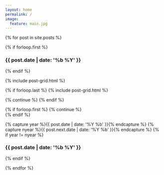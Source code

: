 ```yaml
---
layout: home
permalink: /
image:
  feature: main.jpg
---
```


{% for post in site.posts %}

{% if forloop.first %}
  <h3 style="clear: both">{{ post.date | date: '%b %Y' }}</h3>
  <div class="tiles">    
{% endif %}

{% include post-grid.html %}

{% if forloop.last %}
  {% include post-grid.html %}
  </div><!-- /.tiles --> 
  {% continue %}  
{% endif %}

{% if forloop.first %}
  {% continue %}  
{% endif %}

{% capture year %}{{ post.date | date: '%Y %b' }}{% endcapture %}
{% capture nyear %}{{ post.next.date | date: '%Y %b' }}{% endcapture %}
{% if year != nyear %}
  </div><!-- /.tiles -->
  <h3 style="clear: both">{{ post.date | date: '%b %Y' }}</h3>
  <div class="tiles">
{% endif %}
  
{% endfor %}

